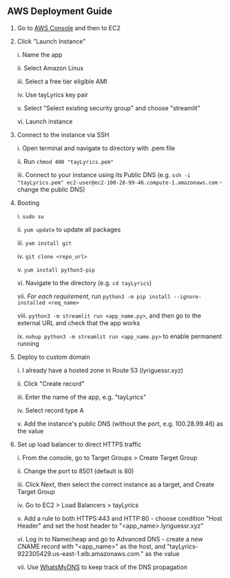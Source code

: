 ## AWS Deployment Guide

1. Go to [AWS Console](https://us-east-1.console.aws.amazon.com/console/home?region=us-east-1) and then to EC2
2. Click "Launch Instance"

    i. Name the app

    ii. Select Amazon Linux

    iii. Select a free tier eligible AMI
    
    iv. Use tayLyrics key pair

    v. Select "Select existing security group" and choose "streamlit"

    vi. Launch instance

3. Connect to the instance via SSH

    i. Open terminal and navigate to directory with .pem file

    ii. Run `chmod 400 "tayLyrics.pem"`

    iii. Connect to your instance using its Public DNS (e.g. `ssh -i "tayLyrics.pem" ec2-user@ec2-100-28-99-46.compute-1.amazonaws.com` - change the public DNS)

4. Booting

    i. `sudo su`
    
    ii. `yum update` to update all packages

    iii. `yum install git`

    iv. `git clone <repo_url>`

    v. `yum install python3-pip`

    vi. Navigate to the directory (e.g. `cd tayLyrics`)

    vii. *For each requirement*, run `python3 -m pip install --ignore-installed <req_name>`

    viii. `python3 -m streamlit run <app_name.py>`, and then go to the external URL and check that the app works

    ix. `nohup python3 -m streamlit run <app_name.py>` to enable permanent running

5. Deploy to custom domain

    i. I already have a hosted zone in Route 53 (lyriguessr.xyz)

    ii. Click "Create record"

    iii. Enter the name of the app, e.g. "tayLyrics"

    iv. Select record type A

    v. Add the instance's public DNS (without the port, e.g. 100.28.99.46) as the value

6. Set up load balancer to direct HTTPS traffic

    i. From the console, go to Target Groups > Create Target Group

    ii. Change the port to 8501 (default is 80)

    iii. Click Next, then select the correct instance as a target, and Create Target Group

    iv. Go to EC2 > Load Balancers > tayLyrics

    v. Add a rule to both HTTPS:443 and HTTP:80 - choose condition "Host Header" and set the host header to "<app_name>.lyriguessr.xyz"

    vi. Log in to Namecheap and go to Advanced DNS - create a new CNAME record with "<app_name>" as the host, and "tayLyrics-922305429.us-east-1.elb.amazonaws.com." as the value

    vii. Use [WhatsMyDNS](https://www.whatsmydns.net/) to keep track of the DNS propagation